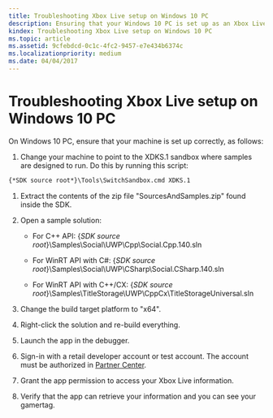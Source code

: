 ```yaml
---
title: Troubleshooting Xbox Live setup on Windows 10 PC
description: Ensuring that your Windows 10 PC is set up as an Xbox Live development environment.
kindex: Troubleshooting Xbox Live setup on Windows 10 PC
ms.topic: article
ms.assetid: 9cfebdcd-0c1c-4fc2-9457-e7e434b6374c
ms.localizationpriority: medium
ms.date: 04/04/2017
---
```


# Troubleshooting Xbox Live setup on Windows 10 PC

On Windows 10 PC, ensure that your machine is set up correctly, as follows:

1. Change your machine to point to the XDKS.1 sandbox where samples are designed to run.
   Do this by running this script:

```cmd
{*SDK source root*}\Tools\SwitchSandbox.cmd XDKS.1
```

1. Extract the contents of the zip file "SourcesAndSamples.zip" found inside the SDK.

1. Open a sample solution:

    * For C++ API: {*SDK source root*}\Samples\Social\UWP\Cpp\Social.Cpp.140.sln

    * For WinRT API with C#: {*SDK source root*}\Samples\Social\UWP\CSharp\Social.CSharp.140.sln

    * For WinRT API with C++/CX:  {*SDK source root*}\Samples\TitleStorage\UWP\CppCx\TitleStorageUniversal.sln

1. Change the build target platform to "x64".

1. Right-click the solution and re-build everything.

1. Launch the app in the debugger.

1. Sign-in with a retail developer account or test account.
   The account must be authorized in [Partner Center](https://partner.microsoft.com/dashboard).

1. Grant the app permission to access your Xbox Live information.

1. Verify that the app can retrieve your information and you can see your gamertag.
